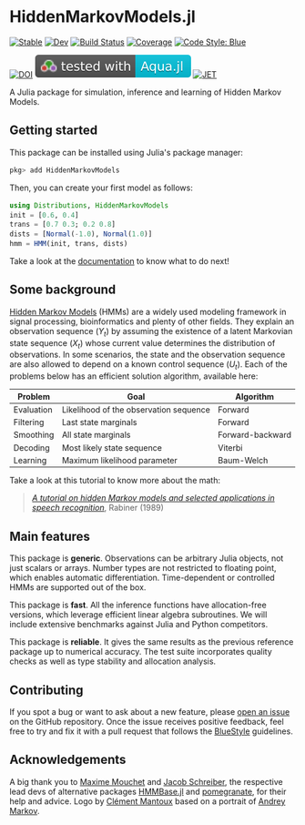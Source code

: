 # HiddenMarkovModels.jl

[![Stable](https://img.shields.io/badge/docs-stable-blue.svg)](https://gdalle.github.io/HiddenMarkovModels.jl/stable/)
[![Dev](https://img.shields.io/badge/docs-dev-blue.svg)](https://gdalle.github.io/HiddenMarkovModels.jl/dev/)
[![Build Status](https://github.com/gdalle/HiddenMarkovModels.jl/actions/workflows/test.yml/badge.svg?branch=main)](https://github.com/gdalle/HiddenMarkovModels.jl/actions/workflows/test.yml?query=branch%3Amain)
[![Coverage](https://codecov.io/gh/gdalle/HiddenMarkovModels.jl/branch/main/graph/badge.svg)](https://app.codecov.io/gh/gdalle/HiddenMarkovModels.jl)
[![Code Style: Blue](https://img.shields.io/badge/code%20style-blue-4495d1.svg)](https://github.com/invenia/BlueStyle)

[![DOI](https://zenodo.org/badge/DOI/10.5281/zenodo.8128331.svg)](https://doi.org/10.5281/zenodo.8128331)
[![Aqua QA](https://raw.githubusercontent.com/JuliaTesting/Aqua.jl/master/badge.svg)](https://github.com/JuliaTesting/Aqua.jl)
[![JET](https://img.shields.io/badge/%E2%9C%88%EF%B8%8F%20tested%20with%20-%20JET.jl%20-%20red)](https://github.com/aviatesk/JET.jl)

A Julia package for simulation, inference and learning of Hidden Markov Models.

## Getting started

This package can be installed using Julia's package manager:

```julia
pkg> add HiddenMarkovModels
```

Then, you can create your first model as follows:

```julia
using Distributions, HiddenMarkovModels
init = [0.6, 0.4]
trans = [0.7 0.3; 0.2 0.8]
dists = [Normal(-1.0), Normal(1.0)]
hmm = HMM(init, trans, dists)
```

Take a look at the [documentation](https://gdalle.github.io/HiddenMarkovModels.jl/stable/) to know what to do next!

## Some background

[Hidden Markov Models](https://en.wikipedia.org/wiki/Hidden_Markov_model) (HMMs) are a widely used modeling framework in signal processing, bioinformatics and plenty of other fields.
They explain an observation sequence $(Y_t)$ by assuming the existence of a latent Markovian state sequence $(X_t)$ whose current value determines the distribution of observations.
In some scenarios, the state and the observation sequence are also allowed to depend on a known control sequence $(U_t)$.
Each of the problems below has an efficient solution algorithm, available here:

| Problem    | Goal                                   | Algorithm        |
| ---------- | -------------------------------------- | ---------------- |
| Evaluation | Likelihood of the observation sequence | Forward          |
| Filtering  | Last state marginals                   | Forward          |
| Smoothing  | All state marginals                    | Forward-backward |
| Decoding   | Most likely state sequence             | Viterbi          |
| Learning   | Maximum likelihood parameter           | Baum-Welch       |

Take a look at this tutorial to know more about the math:

> [_A tutorial on hidden Markov models and selected applications in speech recognition_](https://ieeexplore.ieee.org/document/18626), Rabiner (1989)

## Main features

This package is **generic**.
Observations can be arbitrary Julia objects, not just scalars or arrays.
Number types are not restricted to floating point, which enables automatic differentiation.
Time-dependent or controlled HMMs are supported out of the box.

This package is **fast**.
All the inference functions have allocation-free versions, which leverage efficient linear algebra subroutines.
We will include extensive benchmarks against Julia and Python competitors.

This package is **reliable**.
It gives the same results as the previous reference package up to numerical accuracy.
The test suite incorporates quality checks as well as type stability and allocation analysis.

## Contributing

If you spot a bug or want to ask about a new feature, please [open an issue](https://github.com/gdalle/HiddenMarkovModels.jl/issues) on the GitHub repository.
Once the issue receives positive feedback, feel free to try and fix it with a pull request that follows the [BlueStyle](https://github.com/invenia/BlueStyle) guidelines.

## Acknowledgements

A big thank you to [Maxime Mouchet](https://www.maxmouchet.com/) and [Jacob Schreiber](https://jmschrei.github.io/), the respective lead devs of alternative packages [HMMBase.jl](https://github.com/maxmouchet/HMMBase.jl) and [pomegranate](https://github.com/jmschrei/pomegranate), for their help and advice.
Logo by [Clément Mantoux](https://cmantoux.github.io/) based on a portrait of [Andrey Markov](https://en.wikipedia.org/wiki/Andrey_Markov).
